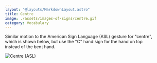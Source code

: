 ```yaml
---
layout: "@layouts/MarkdownLayout.astro"
title: Centre
image: ./assets/images-of-signs/centre.gif
category: Vocabulary
---
```


Similar motion to the American Sign Language (ASL) gesture for "centre",
which is shown below, but use the "C" hand sign for the hand on top
instead of the bent hand.

![Centre (ASL)](@signs/centre-asl.gif)

